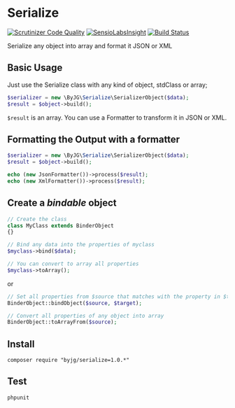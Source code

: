 # Serialize
[![Scrutinizer Code Quality](https://scrutinizer-ci.com/g/byjg/serialize/badges/quality-score.png?b=master)](https://scrutinizer-ci.com/g/byjg/serialize/?branch=master)
[![SensioLabsInsight](https://insight.sensiolabs.com/projects/6375df04-b1f8-4f5f-94f8-a375f630250a/mini.png)](https://insight.sensiolabs.com/projects/6375df04-b1f8-4f5f-94f8-a375f630250a)
[![Build Status](https://travis-ci.org/byjg/serialize.svg?branch=master)](https://travis-ci.org/byjg/serialize)

Serialize any object into array and format it JSON or XML

## Basic Usage

Just use the Serialize class with any kind of object, stdClass or array;

```php
$serializer = new \ByJG\Serialize\SerializerObject($data);
$result = $object->build();
```

`$result` is an array. You can use a Formatter to transform it in JSON or XML.

## Formatting the Output with a formatter

```php
$serializer = new \ByJG\Serialize\SerializerObject($data);
$result = $object->build();

echo (new JsonFormatter())->process($result);
echo (new XmlFormatter())->process($result);
```

## Create a *bindable* object

```php
// Create the class
class MyClass extends BinderObject
{}

// Bind any data into the properties of myclass
$myclass->bind($data);

// You can convert to array all properties
$myclass->toArray();
```

or

```php
// Set all properties from $source that matches with the property in $target
BinderObject::bindObject($source, $target);

// Convert all properties of any object into array
BinderObject::toArrayFrom($source);
```

## Install

```
composer require "byjg/serialize=1.0.*"
```

## Test

```
phpunit
```

